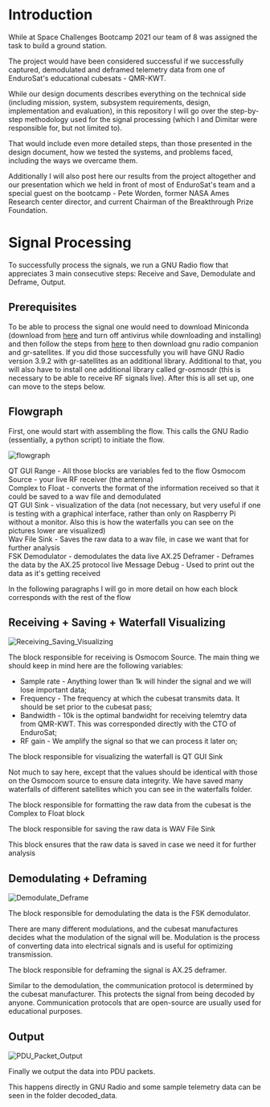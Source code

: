 # Introduction

While at Space Challenges Bootcamp 2021 our team of 8 was assigned the task to build a ground station.  

The project would have been considered successful if we successfully captured, demodulated and deframed telemetry data from one of EnduroSat's educational cubesats - QMR-KWT.  

While our design documents describes everything on the technical side (including mission, system, subsystem requirements, design, implementation and evaluation), in this repository I will go over the step-by-step methodology used for the signal processing (which I and Dimitar were responsible for, but not limited to).

That would include even more detailed steps, than those presented in the design document, how we tested the systems, and problems faced, including the ways we overcame them.

Additionally I will also post here our results from the project altogether and our presentation which we held in front of most of EnduroSat's team and a special guest on the bootcamp - Pete Worden, former NASA Ames Research center director, and current Chairman of the Breakthrough Prize Foundation.

# Signal Processing

To successfully process the signals, we run a GNU Radio flow that appreciates 3 main consecutive steps: Receive and Save, Demodulate and Deframe, Output.

## Prerequisites

To be able to process the signal one would need to download Miniconda (download from [here](https://docs.conda.io/en/latest/miniconda.html) and turn off antivirus while downloading and installing) and then follow the steps from [here](https://gr-satellites.readthedocs.io/en/latest/installation_conda.html#installing-using-conda) to then download gnu radio companion and gr-satellites. If you did those successfully you will have GNU Radio version 3.9.2 with gr-satellites as an additional library. Additional to that, you will also have to install one additional library called gr-osmosdr (this is necessary to be able to receive RF signals live). After this is all set up, one can move to the steps below.

## Flowgraph

First, one would start with assembling the flow. This calls the GNU Radio (essentially, a python script) to initiate the flow.

![flowgraph](https://github.com/VladStoyanoff/Space_Challenges_2021_Ground_Station/blob/master/Screenshots/flowgraph.png)

QT GUI Range - All those blocks are variables fed to the flow
Osmocom Source - your live RF receiver (the antenna)  
Complex to Float - converts the format of the information received so that it could be saved to a wav file and demodulated   
QT GUI Sink - visualization of the data (not necessary, but very useful if one is testing with a graphical interface, rather than only on Raspberry Pi without a monitor. Also this is how the waterfalls you can see on the pictures lower are visualized)  
Wav File Sink - Saves the raw data to a wav file, in case we want that for further analysis  
FSK Demodulator - demodulates the data live
AX.25 Deframer - Deframes the data by the AX.25 protocol live
Message Debug - Used to print out the data as it's getting received

In the following paragraphs I will go in more detail on how each block corresponds with the rest of the flow

## Receiving + Saving + Waterfall Visualizing

![Receiving_Saving_Visualizing](https://github.com/VladStoyanoff/Space_Challenges_2021_Ground_Station/blob/master/Screenshots/Receiving_Saving_Visualizing.png)

The block responsible for receiving is Osmocom Source. The main thing we should keep in mind here are the following variables:  
* Sample rate - Anything lower than 1k will hinder the signal and we will lose important data;  
* Frequency - The frequency at which the cubesat transmits data. It should be set prior to the cubesat pass;  
* Bandwidth - 10k is the optimal bandwidht for receiving telemtry data from QMR-KWT. This was corresponded directly with the CTO of EnduroSat;  
* RF gain - We amplify the signal so that we can process it later on;  

The block responsible for visualizing the waterfall is QT GUI Sink

Not much to say here, except that the values should be identical with those on the Osmocom source to ensure data integrity. We have saved many waterfalls of different satellites which you can see in the waterfalls folder.  

The block responsible for formatting the raw data from the cubesat is the Complex to Float block  

The block responsible for saving the raw data is WAV File Sink  

This block ensures that the raw data is saved in case we need it for further analysis  

## Demodulating + Deframing

![Demodulate_Deframe](https://github.com/VladStoyanoff/Space_Challenges_2021_Ground_Station/blob/master/Screenshots/Demodulate_Deframe.png)

The block responsible for demodulating the data is the FSK demodulator.

There are many different modulations, and the cubesat manufactures decides what the modulation of the signal will be. Modulation is the process of converting data into electrical signals and is useful for optimizing transmission.

The block responsible for deframing the signal is AX.25 deframer.  

Similar to the demodulation, the communication protocol is determined by the cubesat manufacturer. This protects the signal from being decoded by anyone. Communication protocols that are open-source are usually used for educational purposes.  

## Output

![PDU_Packet_Output](https://github.com/VladStoyanoff/Space_Challenges_2021_Ground_Station/blob/master/Screenshots/PDU_Packet_Output.png)

Finally we output the data into PDU packets.

This happens directly in GNU Radio and some sample telemetry data can be seen in the folder decoded_data.


